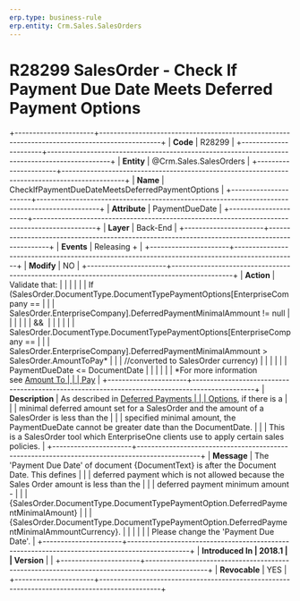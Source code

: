 ```yaml
---
erp.type: business-rule
erp.entity: Crm.Sales.SalesOrders
---
```


# R28299 SalesOrder - Check If Payment Due Date Meets Deferred Payment Options
+----------------------+-----------------------------------------------------------------------------------------------+
| **Code**             | R28299                                                                                        |
+----------------------+-----------------------------------------------------------------------------------------------+
| **Entity**           | @Crm.Sales.SalesOrders                                                                                    |
+----------------------+-----------------------------------------------------------------------------------------------+
| **Name**             | CheckIfPaymentDueDateMeetsDeferredPaymentOptions                                              |
+----------------------+-----------------------------------------------------------------------------------------------+
| **Attribute**        | PaymentDueDate                                                                                |
+----------------------+-----------------------------------------------------------------------------------------------+
| **Layer**            | Back-End                                                                                      |
+----------------------+-----------------------------------------------------------------------------------------------+
| **Events**           | Releasing +                                                                                   |
+----------------------+-----------------------------------------------------------------------------------------------+
| **Modify**           | NO                                                                                            |
+----------------------+-----------------------------------------------------------------------------------------------+
| **Action**           | Validate that:                                                                                |
|                      |                                                                                               |
|                      | If (SalesOrder.DocumentType.DocumentTypePaymentOptions\[EnterpriseCompany ==                  |
|                      | SalesOrder.EnterpriseCompany\].DeferredPaymentMinimalAmmount != null                          |
|                      |                                                                                               |
|                      | &&                                                                                            |
|                      |                                                                                               |
|                      | SalesOrder.DocumentType.DocumentTypePaymentOptions\[EnterpriseCompany ==                      |
|                      | SalesOrder.EnterpriseCompany\].DeferredPaymentMinimalAmmount \> SalesOrder.AmountToPay\*      |
|                      | //converted to SalesOrder currency)                                                           |
|                      |                                                                                               |
|                      | PaymentDueDate \<= DocumentDate                                                               |
|                      |                                                                                               |
|                      | \*For more information see [Amount To                                                         |
|                      | Pay](https://confluence.erp.net/display/techdoc/Amount+To+Pay)                                |
+----------------------+-----------------------------------------------------------------------------------------------+
| **Description**      | As described in [Deferred Payments                                                            |
|                      | Options](https://confluence.erp.net/display/techdoc/Deferred+Payments+Options), if there is a |
|                      | minimal deferred amount set for a SalesOrder and the amount of a SalesOrder is less than the  |
|                      | specified minimal amount, the PaymentDueDate cannot be greater date than the DocumentDate.    |
|                      | This is a SalesOrder tool which EnterpriseOne clients use to apply certain sales policies.    |
+----------------------+-----------------------------------------------------------------------------------------------+
| **Message**          | The \'Payment Due Date\' of document {DocumentText} is after the Document Date. This defines  |
|                      | deferred payment which is not allowed because the Sales Order amount is less than the         |
|                      | deferred payment minimum amount -                                                             |
|                      | {SalesOrder.DocumentType.DocumentTypePaymentOption.DeferredPaymentMinimalAmount}              |
|                      | {SalesOrder.DocumentType.DocumentTypePaymentOption.DeferredPaymentMinimalAmmountCurrency}.    |
|                      |                                                                                               |
|                      | Please change the \'Payment Due Date\'.                                                       |
+----------------------+-----------------------------------------------------------------------------------------------+
| **Introduced In      | 2018.1                                                                                        |
| Version**            |                                                                                               |
+----------------------+-----------------------------------------------------------------------------------------------+
| **Revocable**        | YES                                                                                           |
+----------------------+-----------------------------------------------------------------------------------------------+

  

  

  
